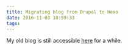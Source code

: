 ```yaml
---
title: Migrating blog from Drupal to Hexo
date: 2016-11-03 18:59:33
tags:
---
```


My old blog is still accessible [here](http://oldblog.bci.im) for a while.
